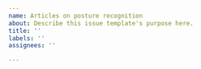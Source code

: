 ```yaml
---
name: Articles on posture recognition
about: Describe this issue template's purpose here.
title: ''
labels: ''
assignees: ''

---
```



